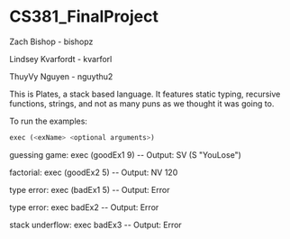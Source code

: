 # CS381_FinalProject
Zach Bishop - bishopz

Lindsey Kvarfordt - kvarforl

ThuyVy Nguyen - nguythu2

This is Plates, a stack based language. It features static typing, recursive functions, strings, and not as many puns as we thought it was going to.


To run the examples: 
```haskell
exec (<exName> <optional arguments>)
```

guessing game:   exec (goodEx1 9)    -- Output: SV (S "YouLose")

factorial:       exec (goodEx2 5)    -- Output: NV 120

type error:      exec (badEx1 5)     -- Output: Error

type error:      exec badEx2         -- Output: Error

stack underflow: exec badEx3         -- Output: Error 
